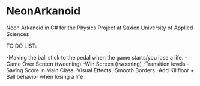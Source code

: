 # NeonArkanoid
Neon Arkanoid in C# for the Physics Project at Saxion University of Applied Sciences

TO DO LIST:

-Making the ball stick to the pedal when the game starts/you lose a life.
-Game Over Screen (tweening)
-Win Screen (tweening)
-Transition levels
-Saving Score in Main Class
-Visual Effects
-Smooth Borders
-Add Killfloor + Ball behavior when losing a life
